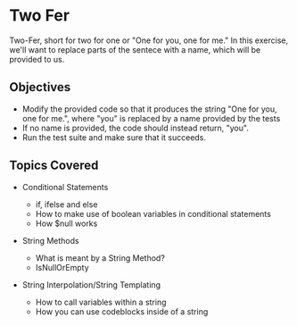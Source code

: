 # Two Fer

Two-Fer, short for two for one or "One for you, one for me." 
In this exercise, we'll want to replace parts of the sentece with a name, which will be provided to us.

## Objectives
* Modify the provided code so that it produces the string "One for you, one for me.", where "you" is replaced by a name provided by the tests
* If no name is provided, the code should instead return, "you".
* Run the test suite and make sure that it succeeds.

## Topics Covered
* Conditional Statements
    * if, ifelse and else
    * How to make use of boolean variables in conditional statements
    * How $null works

* String Methods
    * What is meant by a String Method?
    * IsNullOrEmpty

* String Interpolation/String Templating
    * How to call variables within a string
    * How you can use codeblocks inside of a string